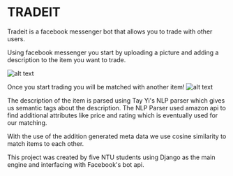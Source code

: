 # TRADEIT

Tradeit is a facebook messenger bot that allows you to trade with other users.

Using facebook messenger you start by uploading a picture and adding a description to the item you want to trade.

![alt text](https://scontent-sin1-1.xx.fbcdn.net/v/t34.0-12/13246140_120300000003876160_922088848_n.png?oh=89f8c0de998cc6dee876ea789aaca439&oe=573A0165 "Logo Title Text 1")

Once you start trading you will be matched with another item!
![alt text](https://scontent-sin1-1.xx.fbcdn.net/v/t34.0-12/13180928_120300000004207234_2003940716_n.png?oh=ac058cf6890d30bf2837a534c82f1e65&oe=5739C174 "Logo Title Text 1")

The description of the item is parsed using Tay Yi's NLP parser which gives us semantic tags about the description. The NLP Parser used amazon api to find additional attributes like price and rating which is eventually used for our matching.

With the use of the addition generated meta data we use cosine similarity to match items to each other.

This project was created by five NTU students using Django as the main engine and interfacing with Facebook's bot api.
